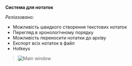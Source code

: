 **Система для нотаток**

*Реліазовано:*
- Можливість швидкого створення текстових нотаток
- Перегляд в хронологічному порядку
- Можливість переносити нотатки до архіву
- Експорт всіх нотаток в файл
- Hotkeys

>![Main window](https://i.imgur.com/TxXy5VQ.png)



